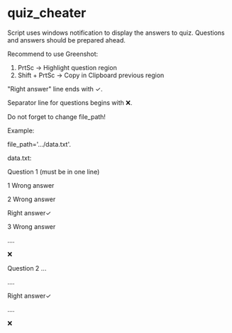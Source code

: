 # quiz_cheater
Script uses windows notification to display the answers to quiz. Questions and answers should be prepared ahead.

Recommend to use Greenshot:
  1. PrtSc -> Highlight question region
  2. Shift + PrtSc -> Copy in Clipboard previous region

"Right answer" line ends with ✓.

Separator line for questions begins with ❌.

Do not forget to change file_path!

Example:

file_path='.../data.txt'.

data.txt:

  Question 1 (must be in one line)
  
  1 Wrong answer
  
  2 Wrong answer
  
  Right answer✓
  
  3 Wrong answer
  
  ....
  
  ❌
  
  Question 2 ...
  
  ....
  
  Right answer✓
  
  ....
  
  ❌
